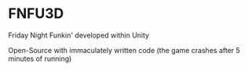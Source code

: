 # FNFU3D
 Friday Night Funkin' developed within Unity

 Open-Source with immaculately written code (the game crashes after 5 minutes of running)
